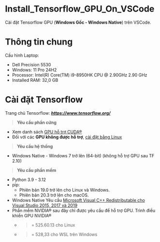 # Install_Tensorflow_GPU_On_VSCode
Cài đặt Tensorflow GPU (**Windows Gốc - Windows Native**) trên VSCode.

# Thông tin chung
Cấu hình Laptop:
- Dell Precision 5530
- Windows: 11 Pro 24H2
- Processor: Intel(R) Core(TM) i9-8950HK CPU @ 2.90GHz   2.90 GHz
- Installed RAM: 32,0 GB

# Cài đặt Tensorflow
Trang chủ Tensorflow: _**https://www.tensorflow.org/**_

> **Yêu cầu phần cứng**
- Xem danh sách [GPU hỗ trợ CUDA®](https://developer.nvidia.com/cuda-gpus)
- Đối với các **GPU không được hỗ trợ**, [cài đặt bằng Linux](https://www.tensorflow.org/install/source)

> **Yêu cầu hệ thống**
- Windows Native - Windows 7 trở lên (64-bit) (không hỗ trợ GPU sau TF 2.10)

> **Yêu cầu phần mềm**
- Python 3.9 - 3.12
- pip:
  + Phiên bản 19.0 trở lên cho Linux và Windows.
  + Phiên bản 20.3 trở lên cho macOS.
- Windows Native Yêu cầu [Microsoft Visual C++ Redistributable cho Visual Studio 2015, 2017 và 2019](https://support.microsoft.com/help/2977003/the-latest-supported-visual-c-downloads)
- Phần mềm NVIDIA® sau đây chỉ được yêu cầu để hỗ trợ GPU. Trình điều khiển GPU NVIDIA®
  + >= 525.60.13 cho Linux
  + >= 528,33 cho WSL trên Windows
